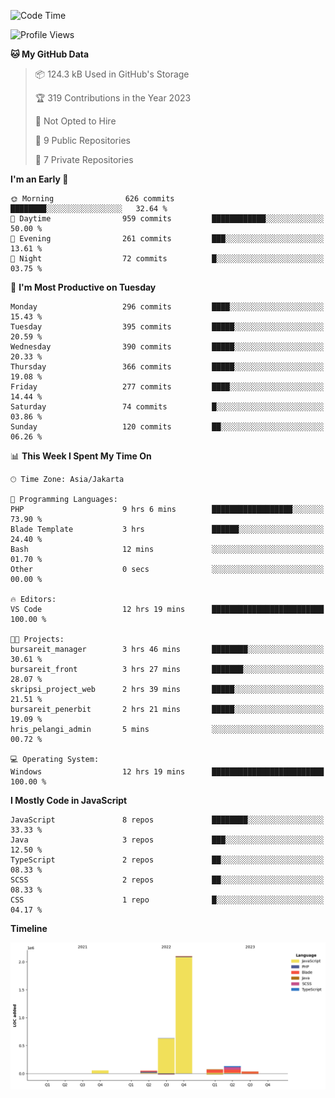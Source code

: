 <!--START_SECTION:waka-->
![Code Time](http://img.shields.io/badge/Code%20Time-182%20hrs%2036%20mins-blue)

![Profile Views](http://img.shields.io/badge/Profile%20Views-0-blue)

**🐱 My GitHub Data** 

> 📦 124.3 kB Used in GitHub's Storage 
 > 
> 🏆 319 Contributions in the Year 2023
 > 
> 🚫 Not Opted to Hire
 > 
> 📜 9 Public Repositories 
 > 
> 🔑 7 Private Repositories 
 > 
**I'm an Early 🐤** 

```text
🌞 Morning                626 commits         ████████░░░░░░░░░░░░░░░░░   32.64 % 
🌆 Daytime                959 commits         ████████████░░░░░░░░░░░░░   50.00 % 
🌃 Evening                261 commits         ███░░░░░░░░░░░░░░░░░░░░░░   13.61 % 
🌙 Night                  72 commits          █░░░░░░░░░░░░░░░░░░░░░░░░   03.75 % 
```
📅 **I'm Most Productive on Tuesday** 

```text
Monday                   296 commits         ████░░░░░░░░░░░░░░░░░░░░░   15.43 % 
Tuesday                  395 commits         █████░░░░░░░░░░░░░░░░░░░░   20.59 % 
Wednesday                390 commits         █████░░░░░░░░░░░░░░░░░░░░   20.33 % 
Thursday                 366 commits         █████░░░░░░░░░░░░░░░░░░░░   19.08 % 
Friday                   277 commits         ████░░░░░░░░░░░░░░░░░░░░░   14.44 % 
Saturday                 74 commits          █░░░░░░░░░░░░░░░░░░░░░░░░   03.86 % 
Sunday                   120 commits         ██░░░░░░░░░░░░░░░░░░░░░░░   06.26 % 
```


📊 **This Week I Spent My Time On** 

```text
🕑︎ Time Zone: Asia/Jakarta

💬 Programming Languages: 
PHP                      9 hrs 6 mins        ██████████████████░░░░░░░   73.90 % 
Blade Template           3 hrs               ██████░░░░░░░░░░░░░░░░░░░   24.40 % 
Bash                     12 mins             ░░░░░░░░░░░░░░░░░░░░░░░░░   01.70 % 
Other                    0 secs              ░░░░░░░░░░░░░░░░░░░░░░░░░   00.00 % 

🔥 Editors: 
VS Code                  12 hrs 19 mins      █████████████████████████   100.00 % 

🐱‍💻 Projects: 
bursareit_manager        3 hrs 46 mins       ████████░░░░░░░░░░░░░░░░░   30.61 % 
bursareit_front          3 hrs 27 mins       ███████░░░░░░░░░░░░░░░░░░   28.07 % 
skripsi_project_web      2 hrs 39 mins       █████░░░░░░░░░░░░░░░░░░░░   21.51 % 
bursareit_penerbit       2 hrs 21 mins       █████░░░░░░░░░░░░░░░░░░░░   19.09 % 
hris_pelangi_admin       5 mins              ░░░░░░░░░░░░░░░░░░░░░░░░░   00.72 % 

💻 Operating System: 
Windows                  12 hrs 19 mins      █████████████████████████   100.00 % 
```

**I Mostly Code in JavaScript** 

```text
JavaScript               8 repos             ████████░░░░░░░░░░░░░░░░░   33.33 % 
Java                     3 repos             ███░░░░░░░░░░░░░░░░░░░░░░   12.50 % 
TypeScript               2 repos             ██░░░░░░░░░░░░░░░░░░░░░░░   08.33 % 
SCSS                     2 repos             ██░░░░░░░░░░░░░░░░░░░░░░░   08.33 % 
CSS                      1 repo              █░░░░░░░░░░░░░░░░░░░░░░░░   04.17 % 
```



**Timeline**

![Lines of Code chart](https://raw.githubusercontent.com/brstreet2/brstreet2/main/assets/bar_graph.png)


<!--END_SECTION:waka-->
